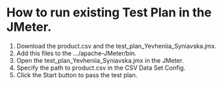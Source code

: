 # How to run existing Test Plan in the JMeter.
1. Download the product.csv and the test_plan_Yevheniia_Syniavska.jmx.
2. Add this files to the .../apache-JMeter/bin.
3. Open the test_plan_Yevheniia_Syniavska.jmx in the JMeter.
4. Specify the path to product.csv in the CSV Data Set Config.
5. Click the Start button to pass the test plan.
